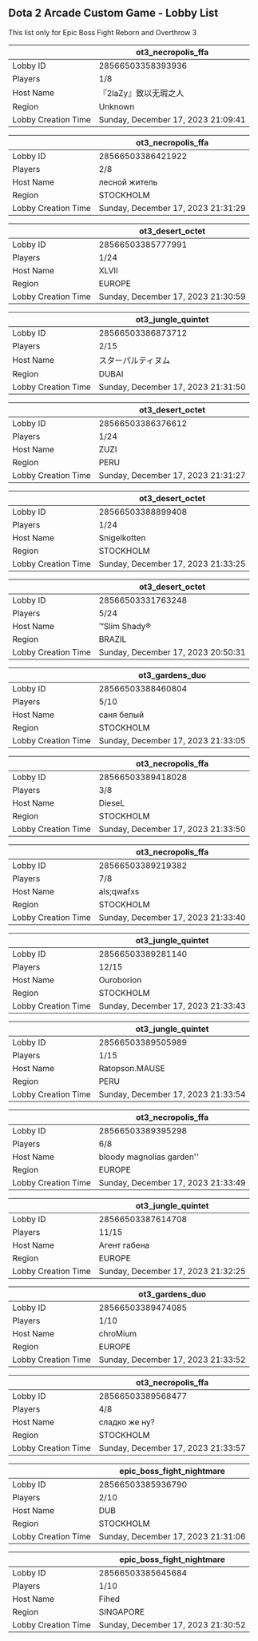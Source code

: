 ## Dota 2 Arcade Custom Game - Lobby List

This list only for Epic Boss Fight Reborn and Overthrow 3

|  | ot3_necropolis_ffa |
| ------ | ------ |
| Lobby ID | 28566503358393936 |
| Players | 1/8 |
| Host Name | 『2laZy』致以无瑕之人 |
| Region | Unknown |
| Lobby Creation Time | Sunday, December 17, 2023 21:09:41 |


|  | ot3_necropolis_ffa |
| ------ | ------ |
| Lobby ID | 28566503386421922 |
| Players | 2/8 |
| Host Name | лесной житель |
| Region | STOCKHOLM |
| Lobby Creation Time | Sunday, December 17, 2023 21:31:29 |


|  | ot3_desert_octet |
| ------ | ------ |
| Lobby ID | 28566503385777991 |
| Players | 1/24 |
| Host Name | XLVII |
| Region | EUROPE |
| Lobby Creation Time | Sunday, December 17, 2023 21:30:59 |


|  | ot3_jungle_quintet |
| ------ | ------ |
| Lobby ID | 28566503386873712 |
| Players | 2/15 |
| Host Name | スターパルティヌム |
| Region | DUBAI |
| Lobby Creation Time | Sunday, December 17, 2023 21:31:50 |


|  | ot3_desert_octet |
| ------ | ------ |
| Lobby ID | 28566503386376612 |
| Players | 1/24 |
| Host Name | ZUZI |
| Region | PERU |
| Lobby Creation Time | Sunday, December 17, 2023 21:31:27 |


|  | ot3_desert_octet |
| ------ | ------ |
| Lobby ID | 28566503388899408 |
| Players | 1/24 |
| Host Name | Snigelkotten |
| Region | STOCKHOLM |
| Lobby Creation Time | Sunday, December 17, 2023 21:33:25 |


|  | ot3_desert_octet |
| ------ | ------ |
| Lobby ID | 28566503331763248 |
| Players | 5/24 |
| Host Name | ™Slim Shady® |
| Region | BRAZIL |
| Lobby Creation Time | Sunday, December 17, 2023 20:50:31 |


|  | ot3_gardens_duo |
| ------ | ------ |
| Lobby ID | 28566503388460804 |
| Players | 5/10 |
| Host Name | саня белый |
| Region | STOCKHOLM |
| Lobby Creation Time | Sunday, December 17, 2023 21:33:05 |


|  | ot3_necropolis_ffa |
| ------ | ------ |
| Lobby ID | 28566503389418028 |
| Players | 3/8 |
| Host Name | DieseL |
| Region | STOCKHOLM |
| Lobby Creation Time | Sunday, December 17, 2023 21:33:50 |


|  | ot3_necropolis_ffa |
| ------ | ------ |
| Lobby ID | 28566503389219382 |
| Players | 7/8 |
| Host Name | als;qwafxs |
| Region | STOCKHOLM |
| Lobby Creation Time | Sunday, December 17, 2023 21:33:40 |


|  | ot3_jungle_quintet |
| ------ | ------ |
| Lobby ID | 28566503389281140 |
| Players | 12/15 |
| Host Name | Ouroborion |
| Region | STOCKHOLM |
| Lobby Creation Time | Sunday, December 17, 2023 21:33:43 |


|  | ot3_jungle_quintet |
| ------ | ------ |
| Lobby ID | 28566503389505989 |
| Players | 1/15 |
| Host Name | Ratopson.MAUSE |
| Region | PERU |
| Lobby Creation Time | Sunday, December 17, 2023 21:33:54 |


|  | ot3_necropolis_ffa |
| ------ | ------ |
| Lobby ID | 28566503389395298 |
| Players | 6/8 |
| Host Name | bloody magnolias garden'' |
| Region | EUROPE |
| Lobby Creation Time | Sunday, December 17, 2023 21:33:49 |


|  | ot3_jungle_quintet |
| ------ | ------ |
| Lobby ID | 28566503387614708 |
| Players | 11/15 |
| Host Name | Агент габена |
| Region | EUROPE |
| Lobby Creation Time | Sunday, December 17, 2023 21:32:25 |


|  | ot3_gardens_duo |
| ------ | ------ |
| Lobby ID | 28566503389474085 |
| Players | 1/10 |
| Host Name | chroMium |
| Region | EUROPE |
| Lobby Creation Time | Sunday, December 17, 2023 21:33:52 |


|  | ot3_necropolis_ffa |
| ------ | ------ |
| Lobby ID | 28566503389568477 |
| Players | 4/8 |
| Host Name | сладко же ну? |
| Region | STOCKHOLM |
| Lobby Creation Time | Sunday, December 17, 2023 21:33:57 |


|  | epic_boss_fight_nightmare |
| ------ | ------ |
| Lobby ID | 28566503385936790 |
| Players | 2/10 |
| Host Name | DUB |
| Region | STOCKHOLM |
| Lobby Creation Time | Sunday, December 17, 2023 21:31:06 |


|  | epic_boss_fight_nightmare |
| ------ | ------ |
| Lobby ID | 28566503385645684 |
| Players | 1/10 |
| Host Name | Fihed |
| Region | SINGAPORE |
| Lobby Creation Time | Sunday, December 17, 2023 21:30:52 |


